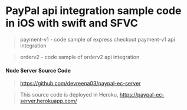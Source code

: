 # PayPal api integration sample code in iOS with swift and SFVC

>payment-v1 - code sample of express checkout payment-v1 api integration

>orderv2 - code sample of orderv2 api integration

#### Node Server Source Code 

>https://github.com/devreena03/paypal-ec-server

>This source code is deployed in Heroku, https://paypal-ec-server.herokuapp.com/

